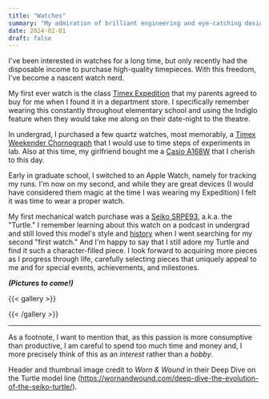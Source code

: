```yaml
---
title: "Watches"
summary: "My admiration of brilliant engineering and eye-catching design."
date: 2024-02-01
draft: false
---
```


I've been interested in watches for a long time, but only recently had the disposable income to purchase high-quality timepieces.
With this freedom, I've become a nascent watch nerd.

My first ever watch is the class [Timex Expedition](https://timex.com/products/expedition-39mm-fabric-strap-watch-t48061) that my parents agreed to buy for me when I found it in a department store.
I specifically remember wearing this constantly throughout elementary school and using the Indiglo feature when they would take me along on their date-night to the theatre.

In undergrad, I purchased a few quartz watches, most memorably, a [Timex Weekender Chornograph](https://trekbible.com/timex-weekender-chronograph-review/) that I would use to time steps of experiments in lab.
Also at this time, my girlfriend bought me a [Casio A168W](https://www.casio.com/us/watches/casio/product.A168WA-1/) that I cherish to this day.

Early in graduate school, I switched to an Apple Watch, namely for tracking my runs.
I'm now on my second, and while they are great devices (I would have considered them magic at the time I was wearing my Expedition) I felt it was time to wear a proper watch.

My first mechanical watch purchase was a [Seiko SRPE93](https://www.seikowatches.com/us-en/products/prospex/srpe93), a.k.a. the "Turtle."
I remember learning about this watch on a podcast in undergrad and still loved this model's style and [history](https://wornandwound.com/deep-dive-the-evolution-of-the-seiko-turtle/) when I went searching for my second "first watch."
And I'm happy to say that I still adore my Turtle and find it such a character-filled piece.
I look forward to acquiring more pieces as I progress through life, carefully selecting pieces that uniquely appeal to me and for special events, achievements, and milestones.

***(Pictures to come!)***

{{< gallery >}}
<!-- <img src="gallery/GVIH4964.JPG" class="grid-w33" />
<img src="gallery/IMG_0023.JPG" class="grid-w33" />
<img src="gallery/IMG_0036.JPG" class="grid-w33" />
<img src="gallery/IMG_0160.JPG" class="grid-w33" />
<img src="gallery/IMG_1432.jpeg" class="grid-w33" />
<img src="gallery/IMG_1560.jpeg" class="grid-w33" />
<img src="gallery/IMG_3143.jpeg" class="grid-w33" />
<img src="gallery/IMG_4490.jpeg" class="grid-w33" />
<img src="gallery/IMG_5431.jpeg" class="grid-w33" />
<img src="gallery/IMG_5767.jpeg" class="grid-w33" />
<img src="gallery/IMG_6343.jpeg" class="grid-w33" />
<img src="gallery/IMG_7153.jpeg" class="grid-w33" />
<img src="gallery/IMG_8524.jpeg" class="grid-w33" />
<img src="gallery/IMG_9409.JPG" class="grid-w33" /> -->
{{< /gallery >}}

---

As a footnote, I want to mention that, as this passion is more consumptive than productive, I am careful to spend too much time and money and, I more precisely think of this as an *interest* rather than a *hobby*.

Header and thumbnail image credit to *Worn & Wound* in their Deep Dive on the Turtle model line (https://wornandwound.com/deep-dive-the-evolution-of-the-seiko-turtle/).
